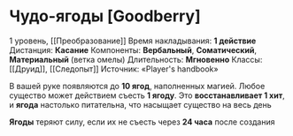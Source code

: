 # Чудо-ягоды [Goodberry]
1 уровень, [[Преобразование]]
Время накладывания: **1 действие**
Дистанция: **Касание**
Компоненты: **Вербальный**, **Соматический**, **Материальный** (ветка омелы)
Длительность: **Мгновенно**
Классы: [[Друид]], [[Следопыт]]
Источник: «Player's handbook»

В вашей руке появляются до **10 ягод**, наполненных магией. Любое существо может действием съесть **1 ягоду**. Это **восстанавливает 1 хит**, и **ягода** настолько питательна, что насыщает существо на весь день

**Ягоды** теряют силу, если их не съесть через **24 часа** после создания